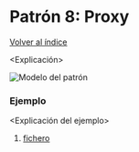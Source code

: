 # Patrón 8: Proxy

[Volver al índice](https://github.com/Elolawyn/RubyDesignPatterns#index)

<Explicación>

![Modelo del patrón](https://github.com/Elolawyn/RubyDesignPatterns/blob/master/Proxy/<image>)

### Ejemplo

<Explicación del ejemplo>

1. [fichero](https://github.com/Elolawyn/RubyDesignPatterns/blob/master/Proxy/<fichero>)

